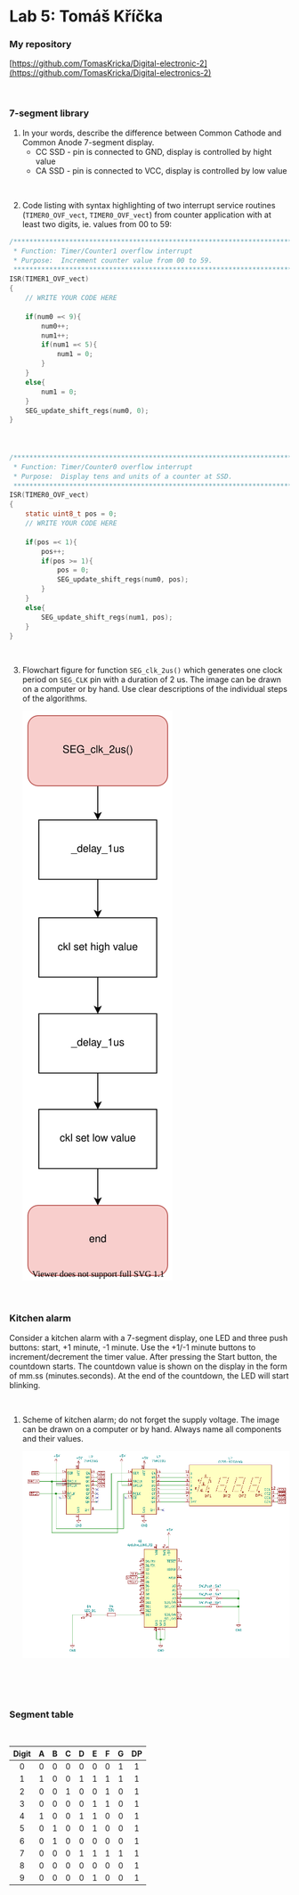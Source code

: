 # Lab 5: Tomáš Kříčka

### My repository
[https://github.com/TomasKricka/Digital-electronic-2](https://github.com/TomasKricka/Digital-electronics-2)

<br>

### 7-segment library

1. In your words, describe the difference between Common Cathode and Common Anode 7-segment display.
   * CC SSD - pin is connected to GND, display is controlled by hight value
   * CA SSD - pin is connected to VCC, display is controlled by low value

<br>

2. Code listing with syntax highlighting of two interrupt service routines (`TIMER0_OVF_vect`, `TIMER0_OVF_vect`) from counter application with at least two digits, ie. values from 00 to 59:

```c
/**********************************************************************
 * Function: Timer/Counter1 overflow interrupt
 * Purpose:  Increment counter value from 00 to 59.
 **********************************************************************/
ISR(TIMER1_OVF_vect)
{
    // WRITE YOUR CODE HERE
    
    if(num0 =< 9){
        num0++;
        num1++;
        if(num1 =< 5){
            num1 = 0;
        }
    }
    else{
        num1 = 0;
    }
    SEG_update_shift_regs(num0, 0);
}



/**********************************************************************
 * Function: Timer/Counter0 overflow interrupt
 * Purpose:  Display tens and units of a counter at SSD.
 **********************************************************************/
ISR(TIMER0_OVF_vect)
{
    static uint8_t pos = 0;
    // WRITE YOUR CODE HERE

    if(pos =< 1){
        pos++;
        if(pos >= 1){
            pos = 0;
            SEG_update_shift_regs(num0, pos);
        }
    }
    else{
        SEG_update_shift_regs(num1, pos);
    }
}
```
<br>

3. Flowchart figure for function `SEG_clk_2us()` which generates one clock period on `SEG_CLK` pin with a duration of 2&nbsp;us. The image can be drawn on a computer or by hand. Use clear descriptions of the individual steps of the algorithms.

   ![your figure](images/flow_chart.SVG)

<br>

### Kitchen alarm

Consider a kitchen alarm with a 7-segment display, one LED and three push buttons: start, +1 minute, -1 minute. Use the +1/-1 minute buttons to increment/decrement the timer value. After pressing the Start button, the countdown starts. The countdown value is shown on the display in the form of mm.ss (minutes.seconds). At the end of the countdown, the LED will start blinking.

<br>

1. Scheme of kitchen alarm; do not forget the supply voltage. The image can be drawn on a computer or by hand. Always name all components and their values.

   ![your figure](images/schema1.PNG)

   <br>
   <br>
   <br>

### Segment table

<br>

| **Digit** | **A** | **B** | **C** | **D** | **E** | **F** | **G** | **DP** |
| :-: | :-: | :-: | :-: | :-: | :-: | :-: | :-: | :-: |
| 0 | 0  | 0  | 0  | 0  | 0  | 0  | 1  | 1  |
| 1 | 1  | 0  | 0  | 1  | 1  | 1  | 1  | 1  |
| 2 | 0  | 0  | 1  | 0  | 0  | 1  | 0  | 1  |
| 3 | 0  | 0  | 0  | 0  | 1  | 1  | 0  | 1  |
| 4 | 1  | 0  | 0  | 1  | 1  | 0  | 0  | 1  |
| 5 | 0  | 1  | 0  | 0  | 1  | 0  | 0  | 1  |
| 6 | 0  | 1  | 0  | 0  | 0  | 0  | 0  | 1  |
| 7 | 0  | 0  | 0  | 1  | 1  | 1  | 1  | 1  |
| 8 | 0  | 0  | 0  | 0  | 0  | 0  | 0  | 1  |
| 9 | 0  | 0  | 0  | 0  | 1  | 0  | 0  | 1  |